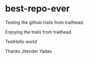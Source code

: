 # best-repo-ever

Testing the github trails from trailhead.

Enjoying the trails from trailhead.


TestHello world


Thanks
Jitender Yadav